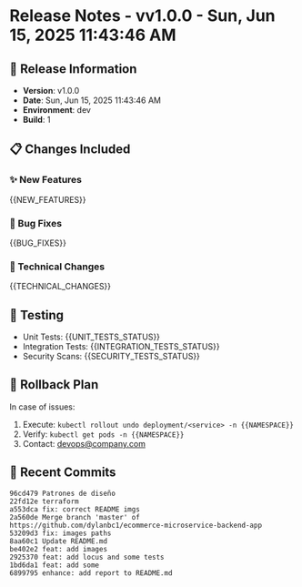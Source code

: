 # Release Notes - vv1.0.0 - Sun, Jun 15, 2025 11:43:46 AM

## 🚀 Release Information
- **Version**: v1.0.0
- **Date**: Sun, Jun 15, 2025 11:43:46 AM
- **Environment**: dev
- **Build**: 1

## 📋 Changes Included
### ✨ New Features
{{NEW_FEATURES}}

### 🐛 Bug Fixes
{{BUG_FIXES}}

### 🔧 Technical Changes
{{TECHNICAL_CHANGES}}

## 🧪 Testing
- Unit Tests: {{UNIT_TESTS_STATUS}}
- Integration Tests: {{INTEGRATION_TESTS_STATUS}}
- Security Scans: {{SECURITY_TESTS_STATUS}}

## 🔄 Rollback Plan
In case of issues:
1. Execute: `kubectl rollout undo deployment/<service> -n {{NAMESPACE}}`
2. Verify: `kubectl get pods -n {{NAMESPACE}}`
3. Contact: devops@company.com

## 📝 Recent Commits
```
96cd479 Patrones de diseño
22fd12e terraform
a553dca fix: correct README imgs
2a560de Merge branch 'master' of https://github.com/dylanbc1/ecommerce-microservice-backend-app
53209d3 fix: images paths
8aa60c1 Update README.md
be402e2 feat: add images
2925370 feat: add locus and some tests
1bd6da1 feat: add some
6899795 enhance: add report to README.md
```
